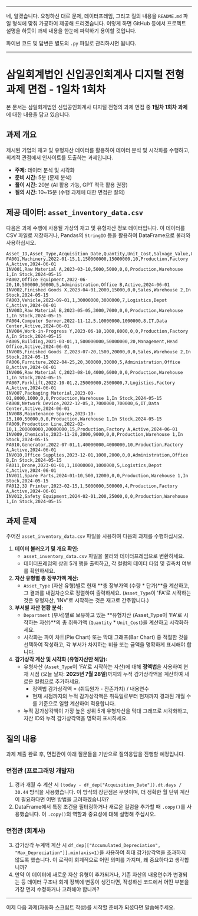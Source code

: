-----

네, 알겠습니다. 요청하신 대로 문제, 데이터프레임, 그리고 질의 내용을 `README.md` 파일 형식에 맞춰 가공하여 제공해 드리겠습니다. 이렇게 하면 GitHub 등에서 프로젝트 설명을 하듯이 과제 내용을 한눈에 파악하기 용이할 것입니다.

파이썬 코드 및 답변은 별도의 `.py` 파일로 관리하시면 됩니다.

-----

# 삼일회계법인 신입공인회계사 디지털 전형 과제 면접 - 1일차 1회차

본 문서는 삼일회계법인 신입공인회계사 디지털 전형의 과제 면접 중 **1일차 1회차 과제**에 대한 내용을 담고 있습니다.

## 과제 개요

제시된 기업의 재고 및 유형자산 데이터를 활용하여 데이터 분석 및 시각화를 수행하고, 회계적 관점에서 인사이트를 도출하는 과제입니다.

  * **주제:** 데이터 분석 및 시각화
  * **준비 시간:** 5분 (문제 분석)
  * **풀이 시간:** 20분 (AI 활용 가능, GPT 적극 활용 권장)
  * **질의 시간:** 10\~15분 (수행 과제에 대한 면접관 질의)

## 제공 데이터: `asset_inventory_data.csv`

다음은 과제 수행에 사용될 가상의 재고 및 유형자산 정보 데이터입니다. 이 데이터를 CSV 파일로 저장하거나, Pandas의 `StringIO` 등을 활용하여 DataFrame으로 불러와 사용하십시오.

```csv
Asset_ID,Asset_Type,Acquisition_Date,Quantity,Unit_Cost,Salvage_Value,Useful_Life_Years,Department,Location,Status,Last_Audit_Date
FA001,Machinery,2022-01-15,1,150000000,15000000,10,Production,Factory A,Active,2024-06-01
INV001,Raw Material A,2023-03-10,5000,5000,0,0,Production,Warehouse 1,In Stock,2024-05-15
FA002,Office Equipment,2022-06-20,10,500000,50000,5,Administration,Office B,Active,2024-06-01
INV002,Finished Goods X,2023-04-01,2000,15000,0,0,Sales,Warehouse 2,In Stock,2024-05-15
FA003,Vehicle,2022-09-01,1,30000000,3000000,7,Logistics,Depot C,Active,2024-06-01
INV003,Raw Material B,2023-05-05,3000,7000,0,0,Production,Warehouse 1,In Stock,2024-05-15
FA004,Computer Server,2022-11-12,5,10000000,1000000,8,IT,Data Center,Active,2024-06-01
INV004,Work-in-Progress Y,2023-06-18,1000,8000,0,0,Production,Factory A,In Stock,2024-05-15
FA005,Building,2021-03-01,1,500000000,50000000,20,Management,Head Office,Active,2024-06-01
INV005,Finished Goods Z,2023-07-20,1500,20000,0,0,Sales,Warehouse 2,In Stock,2024-05-15
FA006,Furniture,2022-04-25,20,300000,30000,5,Administration,Office B,Active,2024-06-01
INV006,Raw Material C,2023-08-10,4000,6000,0,0,Production,Warehouse 1,In Stock,2024-05-15
FA007,Forklift,2022-10-01,2,25000000,2500000,7,Logistics,Factory A,Active,2024-06-01
INV007,Packaging Material,2023-09-01,8000,1000,0,0,Production,Warehouse 1,In Stock,2024-05-15
FA008,Network Device,2022-12-05,3,7000000,700000,6,IT,Data Center,Active,2024-06-01
INV008,Maintenance Spares,2023-10-15,100,50000,0,0,Production,Warehouse 1,In Stock,2024-05-15
FA009,Production Line,2022-02-10,1,200000000,20000000,15,Production,Factory A,Active,2024-06-01
INV009,Chemicals,2023-11-20,2000,9000,0,0,Production,Warehouse 1,In Stock,2024-05-15
FA010,Generator,2022-07-01,1,40000000,4000000,10,Production,Factory A,Active,2024-06-01
INV010,Office Supplies,2023-12-01,1000,2000,0,0,Administration,Office B,In Stock,2024-05-15
FA011,Drone,2023-01-01,1,10000000,1000000,5,Logistics,Depot C,Active,2024-06-01
INV011,Spare Parts,2024-01-10,500,12000,0,0,Production,Warehouse 1,In Stock,2024-05-15
FA012,3D Printer,2023-02-15,1,5000000,500000,4,Production,Factory A,Active,2024-06-01
INV012,Safety Equipment,2024-02-01,200,25000,0,0,Production,Warehouse 1,In Stock,2024-05-15
```

## 과제 문제

주어진 `asset_inventory_data.csv` 파일을 사용하여 다음의 과제를 수행하십시오.

1.  **데이터 불러오기 및 개요 확인:**
      * `asset_inventory_data.csv` 파일을 불러와 데이터프레임으로 변환하세요.
      * 데이터프레임의 상위 5개 행을 출력하고, 각 컬럼의 데이터 타입 및 결측치 여부를 확인하세요.
2.  **자산 유형별 총 장부가액 계산:**
      * `Asset_Type` (자산 유형)별로 현재 \*\*총 장부가액 (수량 \* 단가)\*\*을 계산하고, 그 결과를 내림차순으로 정렬하여 출력하세요. (`Asset_Type`이 'FA'로 시작하는 것은 유형자산, 'INV'로 시작하는 것은 재고로 간주합니다.)
3.  **부서별 자산 현황 분석:**
      * `Department` (부서)별로 보유하고 있는 \*\*유형자산 (Asset\_Type이 'FA'로 시작하는 자산)\*\*의 총 취득가액 (`Quantity` \* `Unit_Cost`)을 계산하고 시각화하세요.
      * 시각화는 파이 차트(Pie Chart) 또는 막대 그래프(Bar Chart) 중 적절한 것을 선택하여 작성하고, 각 부서가 차지하는 비율 또는 금액을 명확하게 표시해야 합니다.
4.  **감가상각 계산 및 시각화 (유형자산만 해당):**
      * 유형자산 (`Asset_Type`이 'FA'로 시작하는 자산)에 대해 **정액법**을 사용하여 현재 시점 (오늘 날짜: **2025년 7월 28일**)까지의 누적 감가상각액을 계산하여 새로운 컬럼으로 추가하세요.
          * 정액법 감가상각액 = (취득원가 - 잔존가치) / 내용연수
          * 현재 시점까지의 누적 감가상각액은 취득일로부터 현재까지 경과된 개월 수를 기준으로 일할 계산하여 적용합니다.
      * 누적 감가상각액이 가장 높은 상위 5개 유형자산을 막대 그래프로 시각화하고, 자산 ID와 누적 감가상각액을 명확히 표시하세요.

## 질의 내용

과제 제출 완료 후, 면접관이 아래 질문들을 기반으로 질의응답을 진행할 예정입니다.

### 면접관 (프로그래밍 개발자)

1.  경과 개월 수 계산 시 `(today - df_dep["Acquisition_Date"]).dt.days / 30.44` 방식을 사용했습니다. 이 방식의 장단점은 무엇이며, 더 정확한 월 단위 계산이 필요하다면 어떤 방법을 고려하겠습니까?
2.  DataFrame에서 특정 조건을 필터링하거나 새로운 컬럼을 추가할 때 `.copy()`를 사용했습니다. 이 `.copy()`의 역할과 중요성에 대해 설명해 주십시오.

### 면접관 (회계사)

3.  감가상각 누계액 계산 시 `df_dep[["Accumulated_Depreciation", "Max_Depreciation"]].min(axis=1)`을 사용하여 최대 감가상각액을 초과하지 않도록 했습니다. 이 로직이 회계적으로 어떤 의미를 가지며, 왜 중요하다고 생각합니까?
4.  만약 이 데이터에 새로운 자산 유형이 추가되거나, 기존 자산의 내용연수가 변경되는 등 데이터 구조나 회계 정책에 변동이 생긴다면, 작성하신 코드에서 어떤 부분을 가장 먼저 수정하거나 고려해야 합니까?

-----

이제 다음 과제(자동화 스크립트 작성)를 시작할 준비가 되셨다면 말씀해주세요.
